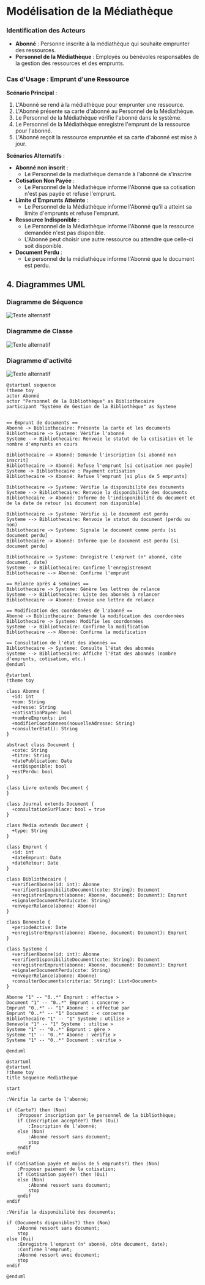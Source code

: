 # Modélisation de la Médiathèque

### Identification des Acteurs

- **Abonné** : Personne inscrite à la médiathèque qui souhaite emprunter des ressources.
- **Personnel de la Médiathèque** : Employés ou bénévoles responsables de la gestion des ressources et des emprunts.

### Cas d'Usage : Emprunt d'une Ressource

**Scénario Principal** :
1. L'Abonné se rend à la médiathèque pour emprunter une ressource.
2. L'Abonné présente sa carte d'abonné au Personnel de la Médiathèque.
3. Le Personnel de la Médiathèque vérifie l'abonné dans le système.
4. Le Personnel de la Médiathèque enregistre l'emprunt de la ressource pour l'abonné.
5. L'Abonné reçoit la ressource empruntée et sa carte d'abonné est mise à jour.

**Scénarios Alternatifs** :
- **Abonné non inscrit** : 
  - Le Personnel de la mediathéque demande à l'abonné de s'inscrire
- **Cotisation Non Payée** :
  - Le Personnel de la Médiathèque informe l'Abonné que sa cotisation n'est pas payée et refuse l'emprunt.
- **Limite d'Emprunts Atteinte** :
  - Le Personnel de la Médiathèque informe l'Abonné qu'il a atteint sa limite d'emprunts et refuse l'emprunt.
- **Ressource Indisponible** :
  - Le Personnel de la Médiathèque informe l'Abonné que la ressource demandée n'est pas disponible.
  - L'Abonné peut choisir une autre ressource ou attendre que celle-ci soit disponible.
- **Document Perdu** : 
  - Le personnel de la médiathéque informe l'Abonné que le document est perdu.


## 4. Diagrammes UML

### Diagramme de Séquence


![ Texte alternatif](/asset/diagramme_sequence.png "diagramme_sequence.png")

### Diagramme de Classe

![ Texte alternatif](/asset/diagramme_classe.png "diagramme_classe.png")

### Diagramme d'activité

![ Texte alternatif](/asset/diagramme_activite.png "diagramme_activite.png")

```plantuml
@startuml sequence
!theme toy
actor Abonné
actor "Personnel de la Bibliothèque" as Bibliothecaire
participant "Système de Gestion de la Bibliothèque" as Systeme


== Emprunt de documents ==
Abonné -> Bibliothecaire: Présente la carte et les documents
Bibliothecaire -> Systeme: Vérifie l'abonné
Systeme --> Bibliothecaire: Renvoie le statut de la cotisation et le nombre d'emprunts en cours

Bibliothecaire -> Abonné: Demande l'inscription [si abonné non inscrit]
Bibliothecaire -> Abonné: Refuse l'emprunt [si cotisation non payée]
Systeme -> Bibliothecaire : Payement cotisation
Bibliothecaire -> Abonné: Refuse l'emprunt [si plus de 5 emprunts]

Bibliothecaire -> Systeme: Vérifie la disponibilité des documents
Systeme --> Bibliothecaire: Renvoie la disponibilité des documents
Bibliothecaire -> Abonné: Informe de l'indisponibilité du document et de la date de retour [si document non disponible]

Bibliothecaire -> Systeme: Vérifie si le document est perdu
Systeme --> Bibliothecaire: Renvoie le statut du document (perdu ou non)
Bibliothecaire -> Systeme: Signale le document comme perdu [si document perdu]
Bibliothecaire -> Abonné: Informe que le document est perdu [si document perdu]

Bibliothecaire -> Systeme: Enregistre l'emprunt (n° abonné, côte document, date)
Systeme --> Bibliothecaire: Confirme l'enregistrement
Bibliothecaire --> Abonné: Confirme l'emprunt

== Relance après 4 semaines ==
Bibliothecaire -> Systeme: Génère les lettres de relance
Systeme --> Bibliothecaire: Liste des abonnés à relancer
Bibliothecaire -> Abonné: Envoie une lettre de relance

== Modification des coordonnées de l'abonné ==
Abonné -> Bibliothecaire: Demande la modification des coordonnées
Bibliothecaire -> Systeme: Modifie les coordonnées
Systeme --> Bibliothecaire: Confirme la modification
Bibliothecaire --> Abonné: Confirme la modification

== Consultation de l'état des abonnés ==
Bibliothecaire -> Systeme: Consulte l'état des abonnés
Systeme --> Bibliothecaire: Affiche l'état des abonnés (nombre d'emprunts, cotisation, etc.)
@enduml

@startuml
!theme toy

class Abonne {
  +id: int
  +nom: String
  +adresse: String
  +cotisationPayee: bool
  +nombreEmprunts: int
  +modifierCoordonnees(nouvelleAdresse: String)
  +consulterEtat(): String
}

abstract class Document {
  +cote: String
  +titre: String
  +datePublication: Date
  +estDisponible: bool
  +estPerdu: bool
}

class Livre extends Document {
}

class Journal extends Document {
  +consultationSurPlace: bool = true
}

class Media extends Document {
  +type: String
}

class Emprunt {
  +id: int
  +dateEmprunt: Date
  +dateRetour: Date
}

class Bibliothecaire {
  +verifierAbonne(id: int): Abonne
  +verifierDisponibiliteDocument(cote: String): Document
  +enregistrerEmprunt(abonne: Abonne, document: Document): Emprunt
  +signalerDocumentPerdu(cote: String)
  +envoyerRelance(abonne: Abonne)
}

class Benevole {
  +periodeActive: Date
  +enregistrerEmprunt(abonne: Abonne, document: Document): Emprunt
}

class Systeme {
  +verifierAbonne(id: int): Abonne
  +verifierDisponibiliteDocument(cote: String): Document
  +enregistrerEmprunt(abonne: Abonne, document: Document): Emprunt
  +signalerDocumentPerdu(cote: String)
  +envoyerRelance(abonne: Abonne)
  +consulterDocuments(criteria: String): List<Document>
}

Abonne "1" -- "0..*" Emprunt : effectue >
Document "1" -- "0..*" Emprunt : concerne >
Emprunt "0..*" -- "1" Abonne : < effectué par
Emprunt "0..*" -- "1" Document : < concerne
Bibliothecaire "1" -- "1" Systeme : utilise >
Benevole "1" -- "1" Systeme : utilise >
Systeme "1" -- "0..*" Emprunt : gère >
Systeme "1" -- "0..*" Abonne : vérifie >
Systeme "1" -- "0..*" Document : vérifie >

@enduml

@startuml
@startuml
!theme toy
title Sequence Mediatheque

start

:Vérifie la carte de l'abonné;

if (Carte?) then (Non)
    :Proposer inscription par le personnel de la bibliothèque;
    if (Inscription acceptée?) then (Oui)
        :Inscription de l'abonné;
    else (Non)
        :Abonné ressort sans document;
        stop
    endif
endif

if (Cotisation payée et moins de 5 emprunts?) then (Non)
    :Proposer paiement de la cotisation;
    if (Cotisation payée?) then (Oui)
    else (Non)
        :Abonné ressort sans document;
        stop
    endif
endif

:Vérifie la disponibilité des documents;

if (Documents disponibles?) then (Non)
    :Abonné ressort sans document;
    stop
else (Oui)
    :Enregistre l'emprunt (n° abonné, côte document, date);
    :Confirme l'emprunt;
    :Abonné ressort avec document;
    stop
endif

@enduml






